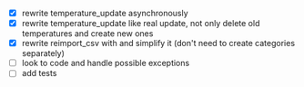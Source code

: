 - [X] rewrite temperature_update asynchronously
- [X] rewrite temperature_update like real update, not only delete old temperatures and create new ones
- [X] rewrite reimport_csv with and simplify it (don't need to create categories separately)
- [ ] look to code and handle possible exceptions
- [ ] add tests
